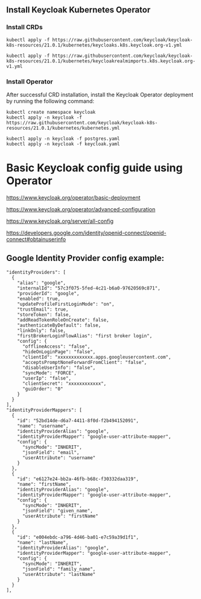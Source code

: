 ## Install Keycloak Kubernetes Operator

### Install CRDs
```
kubectl apply -f https://raw.githubusercontent.com/keycloak/keycloak-k8s-resources/21.0.1/kubernetes/keycloaks.k8s.keycloak.org-v1.yml

kubectl apply -f https://raw.githubusercontent.com/keycloak/keycloak-k8s-resources/21.0.1/kubernetes/keycloakrealmimports.k8s.keycloak.org-v1.yml
```

### Install Operator
After successful CRD installation, install the Keycloak Operator deployment by running the following command:

```
kubectl create namespace keycloak
kubectl apply -n keycloak -f https://raw.githubusercontent.com/keycloak/keycloak-k8s-resources/21.0.1/kubernetes/kubernetes.yml

kubectl apply -n keycloak -f postgres.yaml
kubectl apply -n keycloak -f keycloak.yaml
```


# Basic Keycloak config guide using Operator
https://www.keycloak.org/operator/basic-deployment

https://www.keycloak.org/operator/advanced-configuration

https://www.keycloak.org/server/all-config


https://developers.google.com/identity/openid-connect/openid-connect#obtainuserinfo


## Google Identity Provider config example:
```
"identityProviders": [
  {
    "alias": "google",
    "internalId": "57c3f075-5fed-4c21-b6a0-97620569c871",
    "providerId": "google",
    "enabled": true,
    "updateProfileFirstLoginMode": "on",
    "trustEmail": true,
    "storeToken": false,
    "addReadTokenRoleOnCreate": false,
    "authenticateByDefault": false,
    "linkOnly": false,
    "firstBrokerLoginFlowAlias": "first broker login",
    "config": {
      "offlineAccess": "false",
      "hideOnLoginPage": "false",
      "clientId": "xxxxxxxxxxxxx.apps.googleusercontent.com",
      "acceptsPromptNoneForwardFromClient": "false",
      "disableUserInfo": "false",
      "syncMode": "FORCE",
      "userIp": "false",
      "clientSecret": "xxxxxxxxxxxx",
      "guiOrder": "0"
    }
  }
],
"identityProviderMappers": [
  {
    "id": "52bd14de-d6a7-4411-8f0d-f2b494152091",
    "name": "username",
    "identityProviderAlias": "google",
    "identityProviderMapper": "google-user-attribute-mapper",
    "config": {
      "syncMode": "INHERIT",
      "jsonField": "email",
      "userAttribute": "username"
    }
  },
  {
    "id": "e6127e24-bb2a-46fb-b68c-f30332daa319",
    "name": "firstName",
    "identityProviderAlias": "google",
    "identityProviderMapper": "google-user-attribute-mapper",
    "config": {
      "syncMode": "INHERIT",
      "jsonField": "given_name",
      "userAttribute": "firstName"
    }
  },
  {
    "id": "e004ebdc-a796-4d46-ba01-e7c59a39d1f1",
    "name": "lastName",
    "identityProviderAlias": "google",
    "identityProviderMapper": "google-user-attribute-mapper",
    "config": {
      "syncMode": "INHERIT",
      "jsonField": "family_name",
      "userAttribute": "lastName"
    }
  }
],
```